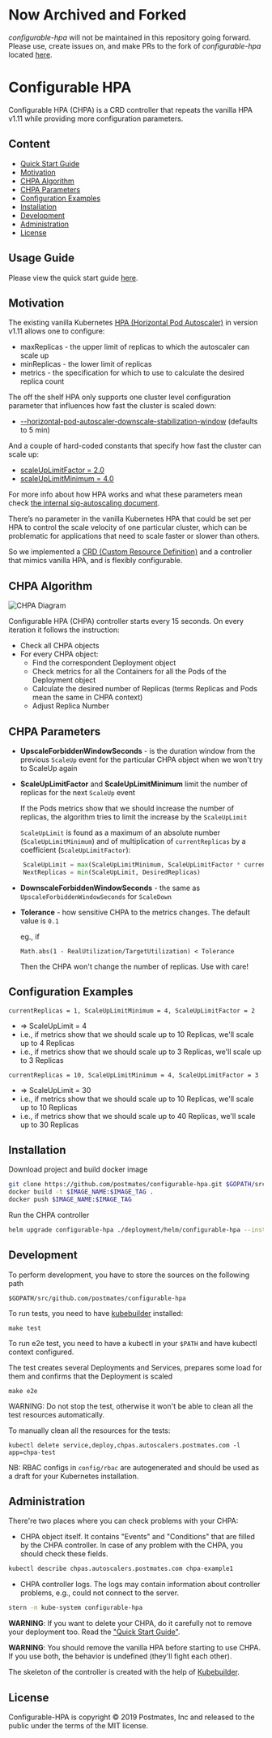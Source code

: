 # Now Archived and Forked
_configurable-hpa_ will not be maintained in this repository going forward. Please use, create issues on, and make PRs to the fork of _configurable-hpa_ located [here](https://github.com/gliush/configurable-hpa).


# Configurable HPA

Configurable HPA (CHPA) is a CRD controller that repeats the vanilla HPA v1.11 while providing more configuration parameters.

## Content

  - [Quick Start Guide](#quick-start-guide)
  - [Motivation](#motivation)
  - [CHPA Algorithm](#chpa-algorithm)
  - [CHPA Parameters](#chpa-parameters)
  - [Configuration Examples](#configuration-examples)
  - [Installation](#installation)
  - [Development](#development)
  - [Administration](#administration)
  - [License](#license)

## Usage Guide

Please view the quick start guide [here](QuickStartGuide.md).

## Motivation

The existing vanilla Kubernetes [HPA (Horizontal Pod Autoscaler)](https://kubernetes.io/docs/tasks/run-application/horizontal-pod-autoscale/) in version v1.11 allows one to configure:

- maxReplicas - the upper limit of replicas to which the autoscaler can scale up
- minReplicas - the lower limit of replicas
- metrics - the specification for which to use to calculate the desired replica count

The off the shelf HPA only supports one cluster level configuration parameter that influences how fast the cluster is scaled down:

- [--horizontal-pod-autoscaler-downscale-stabilization-window](https://kubernetes.io/docs/tasks/run-application/horizontal-pod-autoscale/#algorithm-details)   (defaults to 5 min)

And a couple of hard-coded constants that specify how fast the cluster can scale up:

- [scaleUpLimitFactor = 2.0](https://github.com/kubernetes/kubernetes/blob/7ba79c31838632fa535f9aaab516276c2160a09d/pkg/controller/podautoscaler/horizontal.go#L55)
- [scaleUpLimitMinimum = 4.0](https://github.com/kubernetes/kubernetes/blob/7ba79c31838632fa535f9aaab516276c2160a09d/pkg/controller/podautoscaler/horizontal.go#L56)

For more info about how HPA works and what these parameters mean check [the internal sig-autoscaling document](https://docs.google.com/document/d/1Gy90Rbjazq3yYEUL-5cvoVBgxpzcJC9vcfhAkkhMINs/edit#).

There’s no parameter in the vanilla Kubernetes HPA that could be set per HPA to control the scale velocity of one particular cluster, which can be problematic for applications that need to scale faster or slower than others.

So we implemented a [CRD (Custom Resource Definition)](https://kubernetes.io/docs/concepts/extend-kubernetes/api-extension/custom-resources/#customresourcedefinitions)
and a controller that mimics vanilla HPA, and is flexibly configurable.

## CHPA Algorithm

![CHPA Diagram](img/CHPA.png)

Configurable HPA (CHPA) controller starts every 15 seconds. On every iteration it follows the instruction:

- Check all CHPA objects
- For every CHPA object:
  - Find the correspondent Deployment object
  - Check metrics for all the Containers for all the Pods of the Deployment object
  - Calculate the desired number of Replicas (terms Replicas and Pods mean the same in CHPA context)
  - Adjust Replica Number

## CHPA Parameters

- **UpscaleForbiddenWindowSeconds** - is the duration window from the previous `ScaleUp` event
    for the particular CHPA object when we won't try to ScaleUp again
- **ScaleUpLimitFactor** and **ScaleUpLimitMinimum** limit the number of replicas for the next `ScaleUp` event

    If the Pods metrics show that we should increase the number of replicas,
    the algorithm tries to limit the increase by the `ScaleUpLimit`

    `ScaleUpLimit` is found as a maximum of an absolute number (`ScaleUpLimitMinimum`) and
    of multiplication of `currentReplicas` by a coefficient (`ScaleUpLimitFactor`):

```python
    ScaleUpLimit = max(ScaleUpLimitMinimum, ScaleUpLimitFactor * currentReplicas)
    NextReplicas = min(ScaleUpLimit, DesiredReplicas)
```

- **DownscaleForbiddenWindowSeconds** - the same as `UpscaleForbiddenWindowSeconds`  for `ScaleDown`
- **Tolerance** - how sensitive CHPA to the metrics changes. The default value is `0.1`

    eg., if

    `Math.abs(1 - RealUtilization/TargetUtilization) < Tolerance`

    Then the CHPA won't change the number of replicas.
    Use with care!

## Configuration Examples

`currentReplicas = 1, ScaleUpLimitMinimum = 4, ScaleUpLimitFactor = 2`

- => ScaleUpLimit = 4
- i.e., if metrics show that we should scale up to 10 Replicas, we'll scale up to 4 Replicas
- i.e., if metrics show that we should scale up to 3 Replicas, we'll scale up to 3 Replicas

`currentReplicas = 10, ScaleUpLimitMinimum = 4, ScaleUpLimitFactor = 3`

- => ScaleUpLimit = 30
- i.e., if metrics show that we should scale up to 10 Replicas, we'll scale up to 10 Replicas
- i.e., if metrics show that we should scale up to 40 Replicas, we'll scale up to 30 Replicas

## Installation

Download project and build docker image

```bash
git clone https://github.com/postmates/configurable-hpa.git $GOPATH/src/github.com/postmates/configurable-hpa
docker build -t $IMAGE_NAME:$IMAGE_TAG .
docker push $IMAGE_NAME:$IMAGE_TAG
```

Run the CHPA controller

```bash
helm upgrade configurable-hpa ./deployment/helm/configurable-hpa --install --set image.name=$IMAGE_NAME,image.tag=$IMAGE_TAG
```

## Development

To perform development, you have to store the sources on the following path

    $GOPATH/src/github.com/postmates/configurable-hpa

To run tests, you need to have [kubebuilder](https://book.kubebuilder.io/) installed:

    make test

To run e2e test, you need to have a kubectl in your `$PATH` and have kubectl context configured.

The test creates several Deployments and Services, prepares some load for them and confirms that the Deployment is scaled

    make e2e

WARNING: Do not stop the test, otherwise it won't be able to clean all the test resources automatically.

To manually clean all the resources for the tests:

    kubectl delete service,deploy,chpas.autoscalers.postmates.com -l app=chpa-test

NB: RBAC configs in `config/rbac` are autogenerated and should be used as a draft for your Kubernetes installation.

## Administration

There're two places where you can check problems with your CHPA:

- CHPA object itself. It contains "Events" and "Conditions" that are filled by the CHPA controller. In case of any problem with the CHPA, you should check these fields.

```bash
kubectl describe chpas.autoscalers.postmates.com chpa-example1
```

- CHPA controller logs. The logs may contain information about controller problems, e.g., could not connect to the server.

```bash
stern -n kube-system configurable-hpa
```


**WARNING**: If you want to delete your CHPA, do it carefully not to remove your deployment too. Read the ["Quick Start Guide"](QuickStartGuide.md).

**WARNING**: You should remove the vanilla HPA before starting to use CHPA. If you use both, the behavior is undefined (they'll fight each other).

The skeleton of the controller is created with the help of [Kubebuilder](https://github.com/kubernetes-sigs/kubebuilder).

## License

Configurable-HPA is copyright © 2019 Postmates, Inc and released to the public under the terms of the MIT license.
